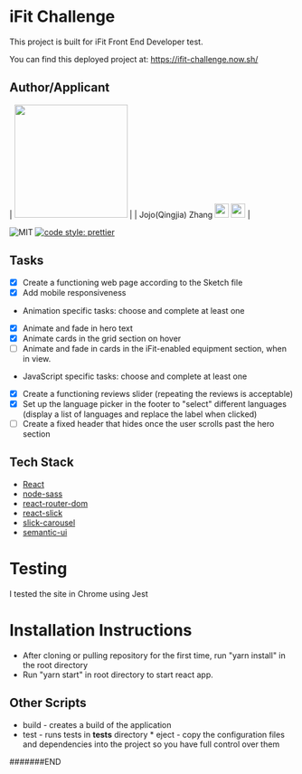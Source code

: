 # iFit Challenge

This project is built for iFit Front End Developer test.

You can find this deployed project at: https://ifit-challenge.now.sh/

## Author/Applicant

| <img src="https://avatars2.githubusercontent.com/u/29263820?s=400&u=ca65e5ab491c5d49b11046bc262ee1e472ee7c14&v=4" width="200" /> |
| Jojo(Qingjia) Zhang [<img src="https://img.icons8.com/nolan/64/github.png" width="25">](https://github.com/nomadkitty) [<img src="https://img.icons8.com/color/48/000000/linkedin.png" width="25">](https://www.linkedin.com/in/jojo-zhang) |

![MIT](https://img.shields.io/packagist/l/doctrine/orm.svg)
[![code style: prettier](https://img.shields.io/badge/code_style-prettier-ff69b4.svg?style=flat-square)](https://github.com/prettier/prettier)

## Tasks

- [x] Create a functioning web page according to the Sketch file
- [x] Add mobile responsiveness
- Animation specific tasks: choose and complete at least one
- [x] Animate and fade in hero text
- [x] Animate cards in the grid section on hover
- [ ] Animate and fade in cards in the iFit-enabled equipment section, when in view.
- JavaScript specific tasks: choose and complete at least one
- [x] Create a functioning reviews slider (repeating the reviews is acceptable)
- [x] Set up the language picker in the footer to "select" different languages (display a list of languages and replace the label when clicked)
- [ ] Create a fixed header that hides once the user scrolls past the hero section

## Tech Stack

- [React](https://reactjs.org/)
- [node-sass](https://www.npmjs.com/package/node-sass)
- [react-router-dom](https://reacttraining.com/react-router/web)
- [react-slick](https://react-slick.neostack.com/)
- [slick-carousel](https://kenwheeler.github.io/slick/)
- [semantic-ui](https://semantic-ui.com/)

# Testing

I tested the site in Chrome using Jest

# Installation Instructions

- After cloning or pulling repository for the first time, run "yarn install" in the root directory
- Run "yarn start" in root directory to start react app.

## Other Scripts

- build - creates a build of the application
- test - runs tests in **tests** directory \* eject - copy the configuration files and dependencies into the project so you have full control over them

#######END
